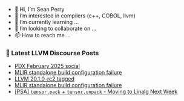 - 👋 Hi, I’m Sean Perry
- 👀 I’m interested in compilers (c++, COBOL, llvm)
- 🌱 I’m currently learning ...
- 💞️ I’m looking to collaborate on ...
- 📫 How to reach me ...

<!---
s66perry/s66perry is a ✨ special ✨ repository because its `README.md` (this file) appears on your GitHub profile.
You can click the Preview link to take a look at your changes.
--->
### 📕 Latest LLVM Discourse Posts

<!-- DISCOURSE-LLVM:START -->
- [PDX February 2025 social](https://discourse.llvm.org/t/pdx-february-2025-social/84483#post_3)
- [MLIR standalone build configuration failure](https://discourse.llvm.org/t/mlir-standalone-build-configuration-failure/84634#post_4)
- [LLVM 20.1.0-rc2 tagged](https://discourse.llvm.org/t/llvm-20-1-0-rc2-tagged/84607#post_5)
- [MLIR standalone build configuration failure](https://discourse.llvm.org/t/mlir-standalone-build-configuration-failure/84634#post_3)
- [[PSA] `tensor.pack` + `tensor.unpack` - Moving to Linalg Next Week](https://discourse.llvm.org/t/psa-tensor-pack-tensor-unpack-moving-to-linalg-next-week/84639#post_1)
<!-- DISCOURSE-LLVM:END -->
